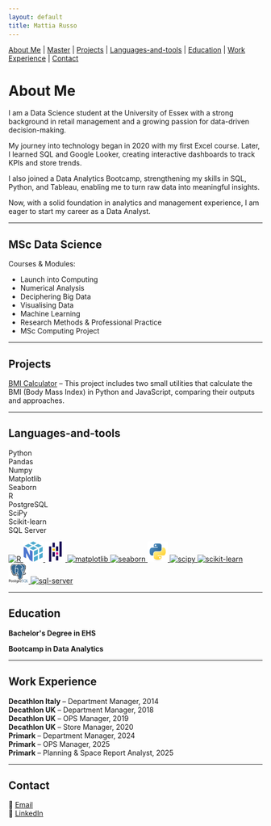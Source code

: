 ```yaml
---
layout: default
title: Mattia Russo
---
```


<!-- Simple navigation -->
[About Me](#about-me) | [Master](#master) | [Projects](#projects) | [Languages-and-tools](#languages-and-tools) | [Education](#education) | [Work Experience](#work-experience) | [Contact](#contact)

# About Me 

I am a Data Science student at the University of Essex with a strong background in retail management and a growing passion for data-driven decision-making.

My journey into technology began in 2020 with my first Excel course. Later, I learned SQL and Google Looker, creating interactive dashboards to track KPIs and store trends.

I also joined a Data Analytics Bootcamp, strengthening my skills in SQL, Python, and Tableau, enabling me to turn raw data into meaningful insights.

Now, with a solid foundation in analytics and management experience, I am eager to start my career as a Data Analyst.

---

## MSc Data Science  

Courses & Modules:

- Launch into Computing
- Numerical Analysis
- Deciphering Big Data
- Visualising Data
- Machine Learning
- Research Methods & Professional Practice
- MSc Computing Project

---

## Projects 

[BMI Calculator](https://github.com/matt9891-stack/Utility_BMI) – This project includes two small utilities that calculate the BMI (Body Mass Index) in Python and JavaScript, comparing their outputs and approaches.

---

## Languages-and-tools

Python  
Pandas  
Numpy  
Matplotlib  
Seaborn  
R  
PostgreSQL  
SciPy  
Scikit-learn  
SQL Server  

<p align="left">
  <a href="https://www.r-project.org/" target="_blank" rel="noreferrer">
    <img src="https://www.r-project.org/logo/Rlogo.svg" alt="R" width="40" height="40"/>
  </a>
  <a href="https://numpy.org/" target="_blank" rel="noreferrer">
    <img src="https://raw.githubusercontent.com/devicons/devicon/master/icons/numpy/numpy-original.svg" alt="numpy" width="40" height="40"/>
  </a>
  <a href="https://pandas.pydata.org/" target="_blank" rel="noreferrer">
    <img src="https://raw.githubusercontent.com/devicons/devicon/2ae2a900d2f041da66e950e4d48052658d850630/icons/pandas/pandas-original.svg" alt="pandas" width="40" height="40"/>
  </a>
  <a href="https://matplotlib.org/" target="_blank" rel="noreferrer">
    <img src="https://matplotlib.org/_static/images/logo2.svg" alt="matplotlib" width="40" height="40"/>
  </a>
  <a href="https://seaborn.pydata.org/" target="_blank" rel="noreferrer">
    <img src="https://seaborn.pydata.org/_images/logo-mark-lightbg.svg" alt="seaborn" width="40" height="40"/>
  </a>
  <a href="https://www.python.org/" target="_blank" rel="noreferrer">
    <img src="https://raw.githubusercontent.com/devicons/devicon/master/icons/python/python-original.svg" alt="python" width="40" height="40"/>
  </a>
  <a href="https://scipy.org/" target="_blank" rel="noreferrer">
    <img src="https://upload.wikimedia.org/wikipedia/commons/b/b9/SciPy_logo_2020.svg" alt="scipy" width="40" height="40"/>
  </a>
  <a href="https://scikit-learn.org/" target="_blank" rel="noreferrer">
    <img src="https://upload.wikimedia.org/wikipedia/commons/0/05/Scikit_learn_logo_small.svg" alt="scikit-learn" width="40" height="40"/>
  </a>
  <a href="https://www.postgresql.org/" target="_blank" rel="noreferrer">
    <img src="https://raw.githubusercontent.com/devicons/devicon/master/icons/postgresql/postgresql-original-wordmark.svg" alt="postgresql" width="40" height="40"/>
  </a>
  <a href="https://www.microsoft.com/en-us/sql-server" target="_blank" rel="noreferrer">
    <img src="https://www.svgrepo.com/show/303229/microsoft-sql-server-logo.svg" alt="sql-server" width="40" height="40"/>
  </a>
</p>

---

## Education 

**Bachelor's Degree in EHS**  

**Bootcamp in Data Analytics**

---

## Work Experience 

**Decathlon Italy** – Department Manager, 2014  
**Decathlon UK** – Department Manager, 2018  
**Decathlon UK** – OPS Manager, 2019  
**Decathlon UK** – Store Manager, 2020  
**Primark** – Department Manager, 2024  
**Primark** – OPS Manager, 2025  
**Primark** – Planning & Space Report Analyst, 2025

---

## Contact 

📧 [Email](mailto:mr25377@essex.ac.uk)  
💼 [LinkedIn](https://www.linkedin.com/in/mattia-russo-172934153)

